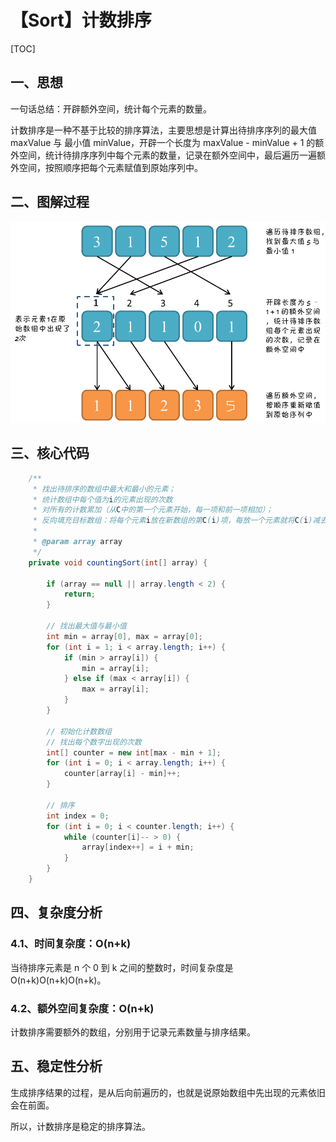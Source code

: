 # 【Sort】计数排序

[TOC]

## 一、思想

一句话总结：开辟额外空间，统计每个元素的数量。

计数排序是一种不基于比较的排序算法，主要思想是计算出待排序序列的最大值 maxValue 与 最小值 minValue，开辟一个长度为 maxValue - minValue + 1 的额外空间，统计待排序序列中每个元素的数量，记录在额外空间中，最后遍历一遍额外空间，按照顺序把每个元素赋值到原始序列中。

## 二、图解过程

![](../../../images/algorithm/sort/counting-sort-1.png)

## 三、核心代码

```java
    /**
     * 找出待排序的数组中最大和最小的元素；
     * 统计数组中每个值为i的元素出现的次数
     * 对所有的计数累加（从C中的第一个元素开始，每一项和前一项相加）；
     * 反向填充目标数组：将每个元素i放在新数组的第C(i)项，每放一个元素就将C(i)减去1。
     *
     * @param array array
     */
    private void countingSort(int[] array) {

        if (array == null || array.length < 2) {
            return;
        }

        // 找出最大值与最小值
        int min = array[0], max = array[0];
        for (int i = 1; i < array.length; i++) {
            if (min > array[i]) {
                min = array[i];
            } else if (max < array[i]) {
                max = array[i];
            }
        }

        // 初始化计数数组
        // 找出每个数字出现的次数
        int[] counter = new int[max - min + 1];
        for (int i = 0; i < array.length; i++) {
            counter[array[i] - min]++;
        }

        // 排序
        int index = 0;
        for (int i = 0; i < counter.length; i++) {
            while (counter[i]-- > 0) {
                array[index++] = i + min;
            }
        }
    }
```

## 四、复杂度分析

### 4.1、时间复杂度：O(n+k)

当待排序元素是 n 个 0 到 k 之间的整数时，时间复杂度是 O(n+k)O(n+k)O(n+k)。

### 4.2、额外空间复杂度：O(n+k)

计数排序需要额外的数组，分别用于记录元素数量与排序结果。

## 五、稳定性分析

生成排序结果的过程，是从后向前遍历的，也就是说原始数组中先出现的元素依旧会在前面。

所以，计数排序是稳定的排序算法。
